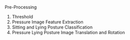 Pre-Processing

1. Threshold
2. Pressure Image Feature Extraction
3. Sitting and Lying Posture Classification
4. Pressure Lying Posture Image Translation and Rotation

